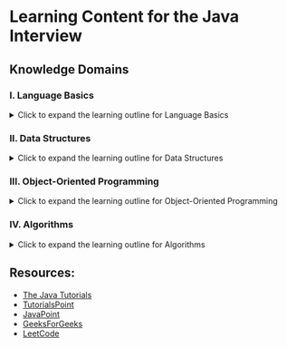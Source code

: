 # Learning Content for the Java Interview

## Knowledge Domains

### I. Language Basics 
<details>
<summary>Click to expand the learning outline for Language Basics</summary>
<table>
 <tr>
  <td style="font-weight: bold; font-size: medium">Knowledge Domain</td>
  <td style="font-weight: bold; font-size: medium">Topic</td>
  <td style="font-weight: bold; font-size: medium">Sub Topics</td>
 </tr>
 <tr>
  <td rowspan=38>I. Language Basics</td>
  <td>1. Java Releases and Evolution</td>
  <td>&nbsp;</td>
 </tr>
 <tr>
  <td>2. Compilation</td>
  <td>&nbsp;</td>
 </tr>
 <tr>
  <td rowspan=4>3. Running Java Code</td>
  <td>1. Java Virtual Machine</td>
 </tr>
 <tr>
  <td>2. Java Runtime Environment</td>
 </tr>
 <tr>
  <td>3. Java Development Toolkit</td>
 </tr>
 <tr>
  <td>4. Class Path</td>
 </tr>
 <tr>
  <td rowspan=7>3. Variables</td>
  <td>1. Declaration and Initialization</td>
 </tr>
 <tr>
  <td>2. Memory Location and Lifecycle</td>
 </tr>
 <tr>
  <td>3. Garbage Collection</td>
 </tr>
 <tr>
  <td>4. Primitive Types</td>
 </tr>
 <tr>
  <td>5. Non-Primitive Types</td>
 </tr>
 <tr>
  <td>6. Casting</td>
 </tr>
 <tr>
  <td>7. Final Variables</td>
 </tr>
 <tr>
  <td rowspan=4>4. Methods</td>
  <td>1. Signature</td>
 </tr>
 <tr>
  <td>2. Static Method</td>
 </tr>
 <tr>
  <td>3. Instance Method</td>
 </tr>
 <tr>
  <td>4. Pass by Value or Pass by Reference</td>
 </tr>
 <tr>
  <td>5. OperatorPrecedence</td>
  <td>&nbsp;</td>
 </tr>
 <tr>
  <td>6. Math Operations</td>
  <td>&nbsp;</td>
 </tr>
 <tr>
  <td>7. String Manipulation</td>
  <td>&nbsp;</td>
 </tr>
 <tr>
  <td rowspan=2>8. Conditionals</td>
  <td>1. If Statement</td>
 </tr>
 <tr>
  <td>2. Switch Statement</td>
 </tr>
 <tr>
  <td rowspan=4>9. Loops</td>
  <td>1. For Loop</td>
 </tr>
 <tr>
  <td>2. While Loop</td>
 </tr>
 <tr>
  <td>3. Do-While Loop</td>
 </tr>
 <tr>
  <td>4. Recursion</td>
 </tr>
 <tr>
  <td rowspan=3>10. I/O Streams</td>
  <td>1. Standard Input</td>
 </tr>
 <tr>
  <td>2. Standard Output</td>
 </tr>
 <tr>
  <td>3. Standard Error</td>
 </tr>
 <tr>
  <td rowspan=2>11. Exceptions</td>
  <td>1. Checked Exception</td>
 </tr>
 <tr>
  <td>2. Unchecked Exception</td>
 </tr>
 <tr>
  <td rowspan=5>12. Multi-Threading (Basic)</td>
  <td>1. Process</td>
 </tr>
 <tr>
  <td>2. Thread</td>
 </tr>
 <tr>
  <td>3. Fork / Join</td>
 </tr>
 <tr>
  <td>4. Mutex</td>
 </tr>
 <tr>
  <td>5. Race Condition</td>
 </tr>
 <tr>
  <td>13. Generic</td>
  <td>&nbsp;</td>
 </tr>
 <tr>
  <td>14. Differences between C++ and Java</td>
  <td>&nbsp;</td>
 </tr>
</table>
</details>

### II. Data Structures 
<details>
<summary>Click to expand the learning outline for Data Structures</summary>

<table>
 <tr>
  <td style="font-weight: bold; font-size: medium">Knowledge Domain</td>
  <td style="font-weight: bold; font-size: medium">Topic</td>
  <td style="font-weight: bold; font-size: medium">Sub Topics</td>
 </tr>
 <tr>
  <td rowspan=22>II. Data Structures</td>
  <td>1. Array</td>
  <td>&nbsp;</td>
 </tr>
 <tr>
  <td>2. Collection Interface</td>
  <td>&nbsp;</td>
 </tr>
 <tr>
  <td rowspan=2>3. List</td>
  <td>1. ArrayList</td>
 </tr>
 <tr>
  <td>2. LinkedList</td>
 </tr>
 <tr>
  <td rowspan=2>4. Set</td>
  <td>1. HashSet</td>
 </tr>
 <tr>
  <td>2. TreeSet</td>
 </tr>
 <tr>
  <td rowspan=2>5. Map</td>
  <td>1. HashMap</td>
 </tr>
 <tr>
  <td>2. TreeMap</td>
 </tr>
 <tr>
  <td>6. Stack</td>
  <td>&nbsp;</td>
 </tr>
 <tr>
  <td rowspan=2>7. Queue</td>
  <td>1. Deque</td>
 </tr>
 <tr>
  <td>2. Priority Queue</td>
 </tr>
 <tr>
  <td rowspan=2>8. Tree</td>
  <td>1. Binary Tree</td>
 </tr>
 <tr>
  <td>2. BST</td>
 </tr>
 <tr>
  <td rowspan=4>9. Graph</td>
  <td>1. Directed</td>
 </tr>
 <tr>
  <td>2. Undirected</td>
 </tr>
 <tr>
  <td>3. Acyclic Graph</td>
 </tr>
 <tr>
  <td>4. DAG</td>
 </tr>
 <tr>
  <td rowspan=5>10. Manipulating Data Structures</td>
  <td>1. Arrays</td>
 </tr>
 <tr>
  <td>2. Collections</td>
 </tr>
 <tr>
  <td>3. Iterations</td>
 </tr>
 <tr>
  <td>4. Lambda Expressions</td>
 </tr>
 <tr>
  <td>5. Streams</td>
 </tr>
</table>

</details>

### III. Object-Oriented Programming 
<details>
<summary>Click to expand the learning outline for Object-Oriented Programming</summary>

<table>
 <tr>
  <td style="font-weight: bold; font-size: medium">Knowledge Domain</td>
  <td style="font-weight: bold; font-size: medium">Topic</td>
  <td style="font-weight: bold; font-size: medium">Sub Topics</td>
 </tr>
 <tr>
  <td rowspan=36>III. Object-Oriented Programming</td>
  <td rowspan=15>1. Class &amp;Object</td>
  <td>1. What are Classes and Objects?</td>
 </tr>
 <tr>
  <td>2. Instantiation and the life cycle of an object</td>
 </tr>
 <tr>
  <td>3. Declaring and Implementing a Class</td>
 </tr>
 <tr>
  <td>4. Access Modifiers</td>
 </tr>
 <tr>
  <td>5. Data Member</td>
 </tr>
 <tr>
  <td>6. Method</td>
 </tr>
 <tr>
  <td>7. Types of Constructors</td>
 </tr>
 <tr>
  <td>8. Nested Class</td>
 </tr>
 <tr>
  <td>9. Accessor</td>
 </tr>
 <tr>
  <td>10. Static Variable</td>
 </tr>
 <tr>
  <td>11. Static Method</td>
 </tr>
 <tr>
  <td>12. Final Class</td>
 </tr>
 <tr>
  <td>13. Final Method</td>
 </tr>
 <tr>
  <td>14. Enum</td>
 </tr>
 <tr>
  <td>15. Date / Time Objects</td>
 </tr>
 <tr>
  <td rowspan=5>2. Inheritance</td>
  <td>1. What is Inheritance?</td>
 </tr>
 <tr>
  <td>2. Types of Inheritance</td>
 </tr>
 <tr>
  <td>3. Advantages of Inheritance</td>
 </tr>
 <tr>
  <td>4. Object Class</td>
 </tr>
 <tr>
  <td>5. Casting and instanceof</td>
 </tr>
 <tr>
  <td rowspan=4>3. Polymorphism</td>
  <td>1. What is Polymorphism?</td>
 </tr>
 <tr>
  <td>2. Method Overriding</td>
 </tr>
 <tr>
  <td>3. Method Overloading</td>
 </tr>
 <tr>
  <td>4. Static vs. Dynamic Polymorphism</td>
 </tr>
 <tr>
  <td rowspan=5>4. Abstract Classes and Interfaces</td>
  <td>1. Abstraction</td>
 </tr>
 <tr>
  <td>2. Abstract Classes</td>
 </tr>
 <tr>
  <td>3. Abstract Methods</td>
 </tr>
 <tr>
  <td>4. Interfaces</td>
 </tr>
 <tr>
  <td>5. Multiple Inheritance</td>
 </tr>
 <tr>
  <td rowspan=7>5. Further OOP Principles</td>
  <td>1. Composition</td>
 </tr>
 <tr>
  <td>2. Composition vs. Inheritance: Advantages and Disadvantages</td>
 </tr>
 <tr>
  <td>3. Association</td>
 </tr>
 <tr>
  <td>4. Aggregation</td>
 </tr>
 <tr>
  <td>5. Encapsulation</td>
 </tr>
 <tr>
  <td>6. Single Responsibility Principle</td>
 </tr>
 <tr>
  <td>7. Open/Closed Principle</td>
 </tr>
</table>
</details>

### IV. Algorithms
<details>
<summary>Click to expand the learning outline for Algorithms</summary>

<table>
 <tr>
  <td style="font-weight: bold; font-size: medium">Knowledge Domain</td>
  <td style="font-weight: bold; font-size: medium">Topic</td>
  <td style="font-weight: bold; font-size: medium">Sub Topics</td>
 </tr>
 <tr>
  <td rowspan=29>IV. Algorithms</td>
  <td>1. Time Complexity</td>
  <td>&nbsp;</td>
 </tr>
 <tr>
  <td>2. SpaceComplexity</td>
  <td>&nbsp;</td>
 </tr>
 <tr>
  <td rowspan=12>3. Techniques</td>
  <td>1. Brute Force Algorithms</td>
 </tr>
 <tr>
  <td>2. Greedy Algorithms</td>
 </tr>
 <tr>
  <td>3. Divide and Conquer Algorithms</td>
 </tr>
 <tr>
  <td>4. Two Pointers Technique</td>
 </tr>
 <tr>
  <td>5. Fast and Slow Pointers Technique</td>
 </tr>
 <tr>
  <td>6. Merge Intervals Technique</td>
 </tr>
 <tr>
  <td>7. Sliding Window Technique</td>
 </tr>
 <tr>
  <td>8. Cyclic Sort Technique</td>
 </tr>
 <tr>
  <td>9. Subsets Technique</td>
 </tr>
 <tr>
  <td>10. Topological Sort</td>
 </tr>
 <tr>
  <td>11. Top K Elements Technique</td>
 </tr>
 <tr>
  <td>12. Min Heaps and Max Heaps Technique</td>
 </tr>
 <tr>
  <td rowspan=7>4. Sorting</td>
  <td>1. Selection Sort</td>
 </tr>
 <tr>
  <td>2. Bubble Sort</td>
 </tr>
 <tr>
  <td>3. Insertion Sort</td>
 </tr>
 <tr>
  <td>4. Merge Sort</td>
 </tr>
 <tr>
  <td>5. Quick Sort</td>
 </tr>
 <tr>
  <td>6. Heap Sort</td>
 </tr>
 <tr>
  <td>7. Bucket Sort</td>
 </tr>
 <tr>
  <td rowspan=4>5. Searching</td>
  <td>1. Tree Traversal Algorithms (Pre-order, In-Order, Post-Order)</td>
 </tr>
 <tr>
  <td>2. Graph Traversal Algorithms (BFS, DFS)</td>
 </tr>
 <tr>
  <td>3. Linear Search</td>
 </tr>
 <tr>
  <td>4. Binary Search</td>
 </tr>
 <tr>
  <td rowspan=4>6. Recursion</td>
  <td>1. Iterative vs. Recursive Approach</td>
 </tr>
 <tr>
  <td>2. Memory Utilization of a Recursive Approach</td>
 </tr>
 <tr>
  <td>3. Maintaining Intermediate Results while Using Recursion</td>
 </tr>
 <tr>
  <td>4. Constructing the Recursive Calls and Determining the Base Case</td>
 </tr>
</table>
</details>

## Resources:

- [The Java Tutorials](https://docs.oracle.com/javase/tutorial/)
- [TutorialsPoint](https://www.tutorialspoint.com/java/index.htm)
- [JavaPoint](https://www.javatpoint.com/java-tutorial)
- [GeeksForGeeks](https://www.geeksforgeeks.org/java/)
- [LeetCode](https://leetcode.com/) 
